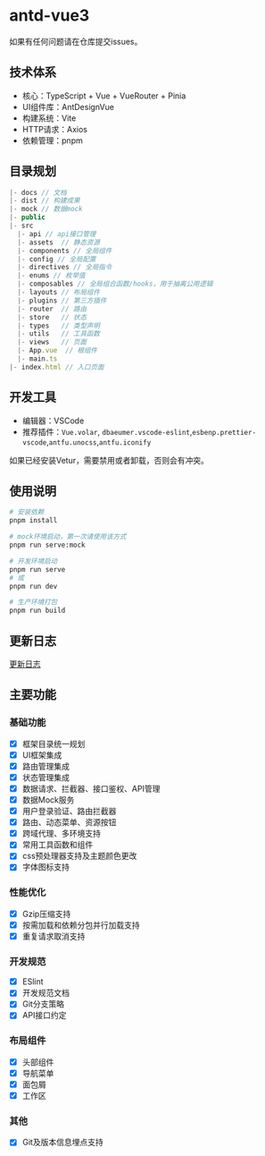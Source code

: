 # antd-vue3

如果有任何问题请在仓库提交issues。

## 技术体系

- 核心：TypeScript + Vue + VueRouter + Pinia
- UI组件库：AntDesignVue
- 构建系统：Vite
- HTTP请求：Axios
- 依赖管理：pnpm

## 目录规划

```js
|- docs // 文档
|- dist // 构建成果
|- mock // 数据mock
|- public
|- src
  |- api // api接口管理
  |- assets  // 静态资源
  |- components // 全局组件
  |- config // 全局配置
  |- directives // 全局指令
  |- enums // 枚举值
  |- composables // 全局组合函数/hooks，用于抽离公用逻辑
  |- layouts // 布局组件
  |- plugins // 第三方插件
  |- router  // 路由
  |- store   // 状态
  |- types   // 类型声明
  |- utils   // 工具函数
  |- views   // 页面
  |- App.vue  // 根组件
  |- main.ts
|- index.html // 入口页面
```

## 开发工具

- 编辑器：VSCode
- 推荐插件：`Vue.volar`, `dbaeumer.vscode-eslint`,`esbenp.prettier-vscode`,`antfu.unocss`,`antfu.iconify`

如果已经安装Vetur，需要禁用或者卸载，否则会有冲突。

## 使用说明

```bash
# 安装依赖
pnpm install

# mock环境启动，第一次请使用该方式
pnpm run serve:mock

# 开发环境启动
pnpm run serve
# 或
pnpm run dev

# 生产环境打包
pnpm run build

```

## 更新日志

[更新日志](CHANGELOG.md)

## 主要功能

### 基础功能

- [x] 框架目录统一规划
- [x] UI框架集成
- [x] 路由管理集成
- [x] 状态管理集成
- [x] 数据请求、拦截器、接口鉴权、API管理
- [x] 数据Mock服务
- [x] 用户登录验证、路由拦截器
- [x] 路由、动态菜单、资源按钮
- [x] 跨域代理、多环境支持
- [x] 常用工具函数和组件
- [x] css预处理器支持及主题颜色更改
- [x] 字体图标支持

### 性能优化

- [x] Gzip压缩支持
- [x] 按需加载和依赖分包并行加载支持
- [x] 重复请求取消支持

### 开发规范

- [x] ESlint
- [x] 开发规范文档
- [x] Git分支策略
- [x] API接口约定

### 布局组件

- [x] 头部组件
- [x] 导航菜单
- [x] 面包屑
- [x] 工作区

### 其他

- [x] Git及版本信息埋点支持
